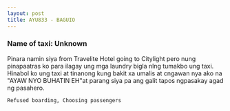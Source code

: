 ```yaml
---
layout: post
title: AYU833 - BAGUIO 
---
```


### Name of taxi: Unknown

Pinara namin siya from Travelite Hotel going to Citylight pero nung pinapaatras ko para ilagay ung mga laundry bigla nlng tumakbo ung taxi. Hinabol ko ung taxi at tinanong kung bakit xa umalis at cngawan nya ako na "AYAW NYO BUHATIN EH"at parang siya pa ang galit tapos ngpasakay agad ng pasahero.

```Refused boarding, Choosing passengers```
